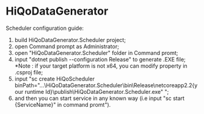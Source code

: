# HiQoDataGenerator

Scheduler configuration guide:
  1) build HiQoDataGenerator.Scheduler project;
  2) open Command prompt as Administrator;
  3) open "HiQoDataGenerator.Scheduler" folder in Command promt;
  4) input "dotnet publish --configuration Release" to generate .EXE file;
  *Note : if your target platform is not x64, you can modify property <RuntimeIdentifier> in .csproj file;
  5) input "sc create HiQoScheduler binPath="...\HiQoDataGenerator.Scheduler\bin\Release\netcoreapp2.2\{your runtime Id}\publish\HiQoDataGenerator.Scheduler.exe" ";
  6) and then you can start service in any known way (i.e input "sc start {ServiceName}" in command promt").
  